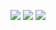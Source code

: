 ![](https://i.imgur.com/qzqcr5R.png)
![](https://i.imgur.com/QZpSGsW.png)
![](https://i.imgur.com/50lLt40.png)

